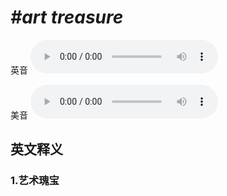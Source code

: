 # ***\#art treasure*** 
英音
<audio src="./media/art treasure1_AAC.aac" controls="controls"></audio>

美音
<audio src="./media/art treasure 2_AAC.aac" controls="controls"></audio>



  

英文释义
---
### 1.**艺术瑰宝**  


